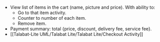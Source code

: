 - View list of items in the cart (name, picture and price). With ability to:
	- Go to that item activity.
	- Counter to number of each item.
	- Remove item.
- Payment summary: total {price, discount, delivery fee, service fee}.
- [[Talabat-Lite UML/Talabat Lite/Talabat Lite/Checkout Activity]]